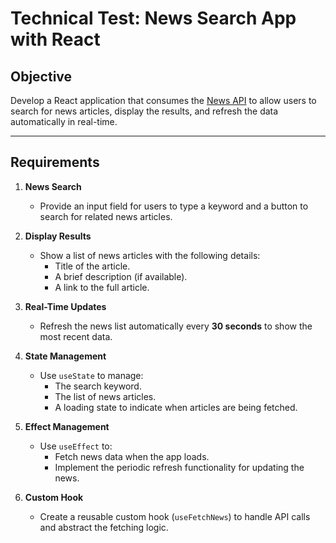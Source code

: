 # Technical Test: News Search App with React

## **Objective**  
Develop a React application that consumes the [News API](https://newsapi.org/) to allow users to search for news articles, display the results, and refresh the data automatically in real-time.

---

## **Requirements**

1. **News Search**  
   - Provide an input field for users to type a keyword and a button to search for related news articles.

2. **Display Results**  
   - Show a list of news articles with the following details:
     - Title of the article.  
     - A brief description (if available).  
     - A link to the full article.

3. **Real-Time Updates**  
   - Refresh the news list automatically every **30 seconds** to show the most recent data.

4. **State Management**  
   - Use `useState` to manage:
     - The search keyword.  
     - The list of news articles.  
     - A loading state to indicate when articles are being fetched.

5. **Effect Management**  
   - Use `useEffect` to:
     - Fetch news data when the app loads.  
     - Implement the periodic refresh functionality for updating the news.

6. **Custom Hook**  
   - Create a reusable custom hook (`useFetchNews`) to handle API calls and abstract the fetching logic.
